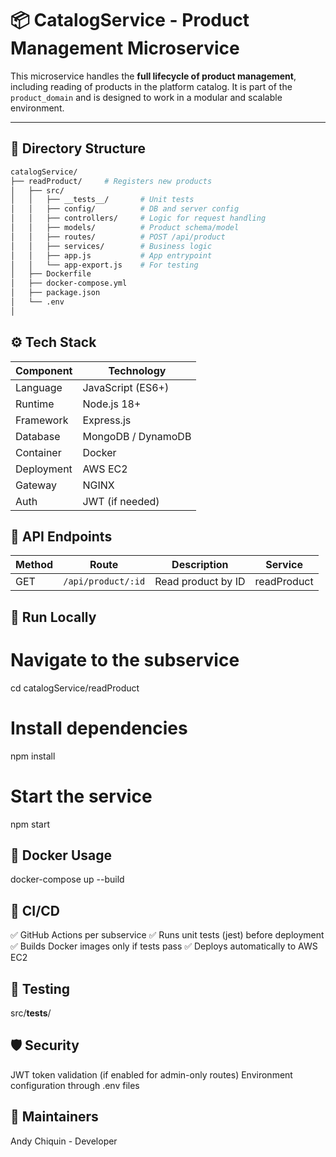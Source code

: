# 📦 CatalogService - Product Management Microservice

This microservice handles the **full lifecycle of product management**, including reading of products in the platform catalog. It is part of the `product_domain` and is designed to work in a modular and scalable environment.

---

## 🧩 Directory Structure

```bash
catalogService/
├── readProduct/     # Registers new products
│   ├── src/
│   │   ├── __tests__/       # Unit tests
│   │   ├── config/          # DB and server config
│   │   ├── controllers/     # Logic for request handling
│   │   ├── models/          # Product schema/model
│   │   ├── routes/          # POST /api/product
│   │   ├── services/        # Business logic
│   │   ├── app.js           # App entrypoint
│   │   └── app-export.js    # For testing
│   ├── Dockerfile
│   ├── docker-compose.yml
│   ├── package.json
│   └── .env
│

```
## ⚙️ Tech Stack
| Component  | Technology         |
| ---------- | ------------------ |
| Language   | JavaScript (ES6+)  |
| Runtime    | Node.js 18+        |
| Framework  | Express.js         |
| Database   | MongoDB / DynamoDB |
| Container  | Docker             |
| Deployment | AWS EC2            |
| Gateway    | NGINX              |
| Auth       | JWT (if needed)    |

## 📡 API Endpoints
| Method | Route              | Description            | Service       |
| ------ | ------------------ | ---------------------- | ------------- |
| GET    | `/api/product/:id` | Read product by ID     | readProduct   |


## 🚀 Run Locally
# Navigate to the subservice
cd catalogService/readProduct

# Install dependencies
npm install

# Start the service
npm start

## 🐳 Docker Usage
docker-compose up --build

## 🔄 CI/CD
✅ GitHub Actions per subservice
✅ Runs unit tests (jest) before deployment
✅ Builds Docker images only if tests pass
✅ Deploys automatically to AWS EC2

## 🧪 Testing
src/__tests__/

## 🛡️ Security
JWT token validation (if enabled for admin-only routes)
Environment configuration through .env files

## 🧠 Maintainers
Andy Chiquin - Developer 